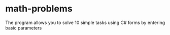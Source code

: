 # math-problems
The program allows you to solve 10 simple tasks using C# forms by entering basic parameters
